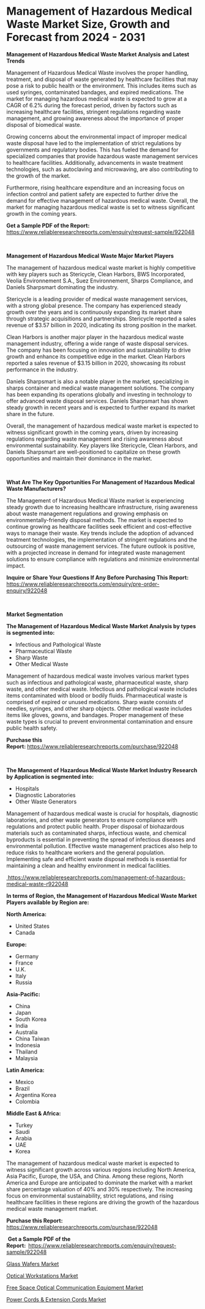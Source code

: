 <p><h1>Management of Hazardous Medical Waste Market Size, Growth and Forecast from 2024 - 2031</h1></p><p><strong>Management of Hazardous Medical Waste Market Analysis and Latest Trends</strong></p>
<p><p>Management of Hazardous Medical Waste involves the proper handling, treatment, and disposal of waste generated by healthcare facilities that may pose a risk to public health or the environment. This includes items such as used syringes, contaminated bandages, and expired medications. The market for managing hazardous medical waste is expected to grow at a CAGR of 6.2% during the forecast period, driven by factors such as increasing healthcare facilities, stringent regulations regarding waste management, and growing awareness about the importance of proper disposal of biomedical waste.</p><p>Growing concerns about the environmental impact of improper medical waste disposal have led to the implementation of strict regulations by governments and regulatory bodies. This has fueled the demand for specialized companies that provide hazardous waste management services to healthcare facilities. Additionally, advancements in waste treatment technologies, such as autoclaving and microwaving, are also contributing to the growth of the market.</p><p>Furthermore, rising healthcare expenditure and an increasing focus on infection control and patient safety are expected to further drive the demand for effective management of hazardous medical waste. Overall, the market for managing hazardous medical waste is set to witness significant growth in the coming years.</p></p>
<p><strong>Get a Sample PDF of the Report:&nbsp;</strong> <a href="https://www.reliableresearchreports.com/enquiry/request-sample/922048">https://www.reliableresearchreports.com/enquiry/request-sample/922048</a></p>
<p>&nbsp;</p>
<p><strong>Management of Hazardous Medical Waste Major Market Players</strong></p>
<p><p>The management of hazardous medical waste market is highly competitive with key players such as Stericycle, Clean Harbors, BWS Incorporated, Veolia Environnement S.A., Suez Environnement, Sharps Compliance, and Daniels Sharpsmart dominating the industry.</p><p>Stericycle is a leading provider of medical waste management services, with a strong global presence. The company has experienced steady growth over the years and is continuously expanding its market share through strategic acquisitions and partnerships. Stericycle reported a sales revenue of $3.57 billion in 2020, indicating its strong position in the market.</p><p>Clean Harbors is another major player in the hazardous medical waste management industry, offering a wide range of waste disposal services. The company has been focusing on innovation and sustainability to drive growth and enhance its competitive edge in the market. Clean Harbors reported a sales revenue of $3.15 billion in 2020, showcasing its robust performance in the industry.</p><p>Daniels Sharpsmart is also a notable player in the market, specializing in sharps container and medical waste management solutions. The company has been expanding its operations globally and investing in technology to offer advanced waste disposal services. Daniels Sharpsmart has shown steady growth in recent years and is expected to further expand its market share in the future.</p><p>Overall, the management of hazardous medical waste market is expected to witness significant growth in the coming years, driven by increasing regulations regarding waste management and rising awareness about environmental sustainability. Key players like Stericycle, Clean Harbors, and Daniels Sharpsmart are well-positioned to capitalize on these growth opportunities and maintain their dominance in the market.</p></p>
<p>&nbsp;</p>
<p><strong>What Are The Key Opportunities For Management of Hazardous Medical Waste Manufacturers?</strong></p>
<p><p>The Management of Hazardous Medical Waste market is experiencing steady growth due to increasing healthcare infrastructure, rising awareness about waste management regulations and growing emphasis on environmentally-friendly disposal methods. The market is expected to continue growing as healthcare facilities seek efficient and cost-effective ways to manage their waste. Key trends include the adoption of advanced treatment technologies, the implementation of stringent regulations and the outsourcing of waste management services. The future outlook is positive, with a projected increase in demand for integrated waste management solutions to ensure compliance with regulations and minimize environmental impact.</p></p>
<p><strong>Inquire or Share Your Questions If Any Before Purchasing This Report:</strong> <a href="https://www.reliableresearchreports.com/enquiry/pre-order-enquiry/922048">https://www.reliableresearchreports.com/enquiry/pre-order-enquiry/922048</a></p>
<p>&nbsp;</p>
<p><strong>Market Segmentation</strong></p>
<p><strong>The Management of Hazardous Medical Waste Market Analysis by types is segmented into:</strong></p>
<p><ul><li>Infectious and Pathological Waste</li><li>Pharmaceutical Waste</li><li>Sharp Waste</li><li>Other Medical Waste</li></ul></p>
<p><p>Management of hazardous medical waste involves various market types such as infectious and pathological waste, pharmaceutical waste, sharp waste, and other medical waste. Infectious and pathological waste includes items contaminated with blood or bodily fluids. Pharmaceutical waste is comprised of expired or unused medications. Sharp waste consists of needles, syringes, and other sharp objects. Other medical waste includes items like gloves, gowns, and bandages. Proper management of these waste types is crucial to prevent environmental contamination and ensure public health safety.</p></p>
<p><strong>Purchase this Report:&nbsp;</strong><a href="https://www.reliableresearchreports.com/purchase/922048">https://www.reliableresearchreports.com/purchase/922048</a></p>
<p>&nbsp;</p>
<p><strong>The Management of Hazardous Medical Waste Market Industry Research by Application is segmented into:</strong></p>
<p><ul><li>Hospitals</li><li>Diagnostic Laboratories</li><li>Other Waste Generators</li></ul></p>
<p><p>Management of hazardous medical waste is crucial for hospitals, diagnostic laboratories, and other waste generators to ensure compliance with regulations and protect public health. Proper disposal of biohazardous materials such as contaminated sharps, infectious waste, and chemical byproducts is essential in preventing the spread of infectious diseases and environmental pollution. Effective waste management practices also help to reduce risks to healthcare workers and the general population. Implementing safe and efficient waste disposal methods is essential for maintaining a clean and healthy environment in medical facilities.</p></p>
<p><a href="https://www.reliableresearchreports.com/management-of-hazardous-medical-waste-r922048">&nbsp;https://www.reliableresearchreports.com/management-of-hazardous-medical-waste-r922048</a></p>
<p><strong>In terms of Region, the Management of Hazardous Medical Waste Market Players available by Region are:</strong></p>
<p>
    <p> <strong> North America: </strong>
        <ul>
            <li>United States</li>
            <li>Canada</li>
        </ul>
        </p> 
    <p> <strong> Europe: </strong>
        <ul>
            <li>Germany</li>
            <li>France</li>
            <li>U.K.</li>
            <li>Italy</li>
            <li>Russia</li>
        </ul>
        </p> 
    <p> <strong> Asia-Pacific: </strong>
        <ul>
            <li>China</li>
            <li>Japan</li>
            <li>South Korea</li>
            <li>India</li>
            <li>Australia</li>
            <li>China Taiwan</li>
            <li>Indonesia</li>
            <li>Thailand</li>
            <li>Malaysia</li>
        </ul>
        </p> 
    <p> <strong> Latin America: </strong>
        <ul>
            <li>Mexico</li>
            <li>Brazil</li>
            <li>Argentina Korea</li>
            <li>Colombia</li>
        </ul>
        </p> 
    <p> <strong> Middle East & Africa: </strong>
        <ul>
            <li>Turkey</li>
            <li>Saudi</li>
            <li>Arabia</li>
            <li>UAE</li>
            <li>Korea</li>
        </ul>
    </p>
    </p>
<p><p>The management of hazardous medical waste market is expected to witness significant growth across various regions including North America, Asia Pacific, Europe, the USA, and China. Among these regions, North America and Europe are anticipated to dominate the market with a market share percentage valuation of 40% and 30% respectively. The increasing focus on environmental sustainability, strict regulations, and rising healthcare facilities in these regions are driving the growth of the hazardous medical waste management market.</p></p>
<p><strong>Purchase this Report: </strong><a href="https://www.reliableresearchreports.com/purchase/922048">https://www.reliableresearchreports.com/purchase/922048</a></p>
<p>&nbsp;<strong>Get a Sample PDF of the Report:&nbsp;&nbsp;</strong><a href="https://www.reliableresearchreports.com/enquiry/request-sample/922048">https://www.reliableresearchreports.com/enquiry/request-sample/922048</a></p>
<p><strong></strong></p>
<p><p><a href="https://github.com/pizolina/Market-Research-Report-List-4/blob/main/glass-wafers-market.md">Glass Wafers Market</a></p><p><a href="https://www.linkedin.com/pulse/optical-workstations-market-report-reveals-latest-trends-4f9pc">Optical Workstations Market</a></p><p><a href="https://www.linkedin.com/pulse/free-space-optical-communication-equipmentnbspmarket-focuses-tvycc">Free Space Optical Communication Equipment Market</a></p><p><a href="https://github.com/gladysalidde/Market-Research-Report-List-1/blob/main/power-cords-extension-cords-market.md">Power Cords & Extension Cords Market</a></p></p>